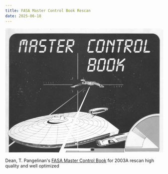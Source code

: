 ```yaml
---
title: FASA Master Control Book Rescan
date: 2025-06-18
---
```

![FASATrek](/images/mcb.png) 

Dean, T. Pangelinan's [FASA Master Control Book](/files/FASA-Master-Control-Book.pdf) for 2003A rescan high quality and well optimized